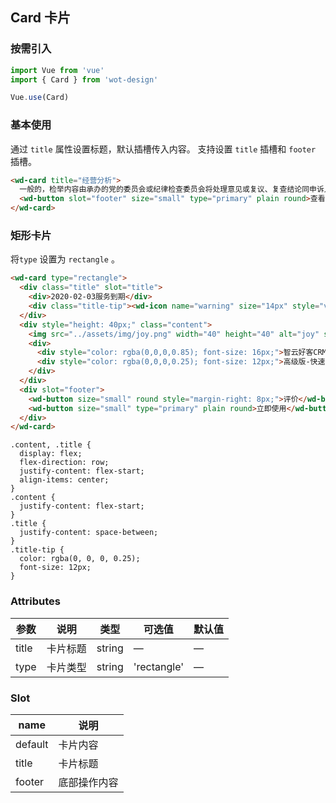 ## Card 卡片

### 按需引入

```javascript
import Vue from 'vue'
import { Card } from 'wot-design'

Vue.use(Card)
```

### 基本使用

通过 `title` 属性设置标题，默认插槽传入内容。
支持设置 `title` 插槽和 `footer` 插槽。

```html
<wd-card title="经营分析">
  一般的，检举内容由承办的党的委员会或纪律检查委员会将处理意见或复议、复查结论同申诉人见面，听取其意见。复议、复查的结论和决定，应交给申诉人一份。
  <wd-button slot="footer" size="small" type="primary" plain round>查看详情</wd-button>
</wd-card>
```

### 矩形卡片

将`type` 设置为 `rectangle` 。

```html
<wd-card type="rectangle">
  <div class="title" slot="title">
    <div>2020-02-03服务到期</div>
    <div class="title-tip"><wd-icon name="warning" size="14px" style="vertical-align: bottom"/> 您可以去电脑上使用该服务</div>
  </div>
  <div style="height: 40px;" class="content">
    <img src="../assets/img/joy.png" width="40" height="40" alt="joy" style="border-radius: 4px; margin-right: 12px;" />
    <div>
      <div style="color: rgba(0,0,0,0.85); font-size: 16px;">智云好客CRM短信_催评营销</div>
      <div style="color: rgba(0,0,0,0.25); font-size: 12px;">高级版-快速吸粉 | 周期一年 </div>
    </div>
  </div>
  <div slot="footer">
    <wd-button size="small" round style="margin-right: 8px;">评价</wd-button>
    <wd-button size="small" type="primary" plain round>立即使用</wd-button>
  </div>
</wd-card>
```
```style
.content, .title {
  display: flex;
  flex-direction: row;
  justify-content: flex-start;
  align-items: center;
}
.content {
  justify-content: flex-start;
}
.title {
  justify-content: space-between;
}
.title-tip {
  color: rgba(0, 0, 0, 0.25);
  font-size: 12px;
}
```

### Attributes
| 参数          | 说明            | 类型            | 可选值                 | 默认值   |
|------------- |---------------- |---------------- |---------------------- |-------- |
| title        | 卡片标题          | string  |          —            |    —    |
| type        | 卡片类型          | string  |          'rectangle'            |    —    |

### Slot

| name      | 说明       |
|------------- |----------- |
| default | 卡片内容 |
| title | 卡片标题 |
| footer | 底部操作内容 |
